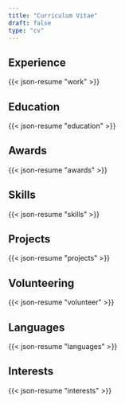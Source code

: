 ```yaml
---
title: "Curriculum Vitae"
draft: false
type: "cv"
---
```


## Experience

{{< json-resume "work" >}}

## Education

{{< json-resume "education" >}}

## Awards

{{< json-resume "awards" >}}

## Skills

{{< json-resume "skills" >}}

## Projects

{{< json-resume "projects" >}}

## Volunteering

{{< json-resume "volunteer" >}}

## Languages

{{< json-resume "languages" >}}

## Interests

{{< json-resume "interests" >}}